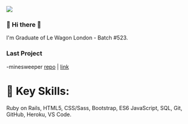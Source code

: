 ![](https://komarev.com/ghpvc/?username=GWiktorzak&color=blue&style=plastic&label=👁)
### 👋 Hi there 👋
I'm Graduate of Le Wagon London - Batch #523. 

### Last Project

-minesweeper
[repo](https://github.com/GWiktorzak/minesweeper) | [link](https://gwiktorzak.github.io/minesweeper/)

# 🕺 Key Skills:
Ruby on Rails, HTML5, CSS/Sass, Bootstrap, ES6 JavaScript, SQL, Git, GitHub, Heroku, VS Code.

